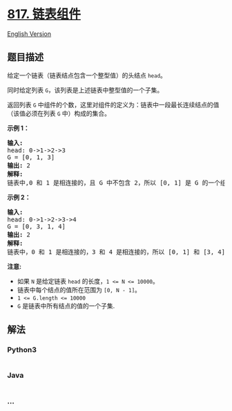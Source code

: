 # [817. 链表组件](https://leetcode-cn.com/problems/linked-list-components)

[English Version](/solution/0800-0899/0817.Linked%20List%20Components/README_EN.md)

## 题目描述

<!-- 这里写题目描述 -->
<p>给定一个链表（链表结点包含一个整型值）的头结点&nbsp;<code>head</code>。</p>

<p>同时给定列表&nbsp;<code>G</code>，该列表是上述链表中整型值的一个子集。</p>

<p>返回列表&nbsp;<code>G</code>&nbsp;中组件的个数，这里对组件的定义为：链表中一段最长连续结点的值（该值必须在列表&nbsp;<code>G</code>&nbsp;中）构成的集合。</p>

<p><strong>示例&nbsp;1：</strong></p>

<pre>
<strong>输入:</strong> 
head: 0-&gt;1-&gt;2-&gt;3
G = [0, 1, 3]
<strong>输出:</strong> 2
<strong>解释:</strong> 
链表中,0 和 1 是相连接的，且 G 中不包含 2，所以 [0, 1] 是 G 的一个组件，同理 [3] 也是一个组件，故返回 2。</pre>

<p><strong>示例 2：</strong></p>

<pre>
<strong>输入:</strong> 
head: 0-&gt;1-&gt;2-&gt;3-&gt;4
G = [0, 3, 1, 4]
<strong>输出:</strong> 2
<strong>解释:</strong> 
链表中，0 和 1 是相连接的，3 和 4 是相连接的，所以 [0, 1] 和 [3, 4] 是两个组件，故返回 2。</pre>

<p><strong>注意:</strong></p>

<ul>
	<li>如果&nbsp;<code>N</code>&nbsp;是给定链表&nbsp;<code>head</code>&nbsp;的长度，<code>1 &lt;= N &lt;= 10000</code>。</li>
	<li>链表中每个结点的值所在范围为&nbsp;<code>[0, N - 1]</code>。</li>
	<li><code>1 &lt;= G.length &lt;= 10000</code></li>
	<li><code>G</code> 是链表中所有结点的值的一个子集.</li>
</ul>

## 解法

<!-- 这里可写通用的实现逻辑 -->

<!-- tabs:start -->

### **Python3**

<!-- 这里可写当前语言的特殊实现逻辑 -->

```python

```

### **Java**

<!-- 这里可写当前语言的特殊实现逻辑 -->

```java

```

### **...**

```

```

<!-- tabs:end -->
